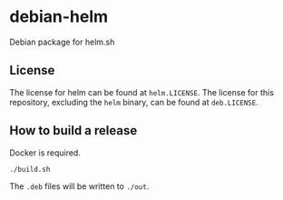 # debian-helm

Debian package for helm.sh

## License

The license for helm can be found at `helm.LICENSE`.
The license for this repository, excluding the `helm` binary,
can be found at `deb.LICENSE`.

## How to build a release

Docker is required.

```bash
./build.sh
```

The `.deb` files will be written to `./out`.